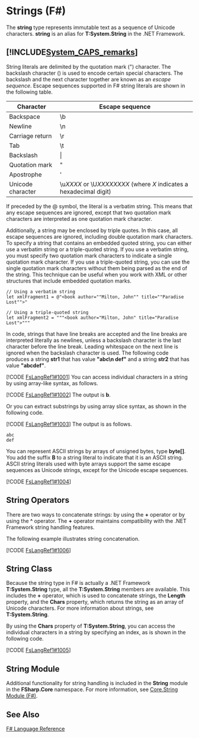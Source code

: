 # Strings (F#)

The **string** type represents immutable text as a sequence of Unicode characters. **string** is an alias for **T:System.String** in the .NET Framework.


## [!INCLUDE[System_CAPS_remarks](//System/Token/System_CAPS_remarks_md.md)]
String literals are delimited by the quotation mark (") character. The backslash character (\) is used to encode certain special characters. The backslash and the next character together are known as an *escape sequence*. Escape sequences supported in F# string literals are shown in the following table.



|Character|Escape sequence|
|---------|---------------|
|Backspace|\b|
|Newline|\n|
|Carriage return|\r|
|Tab|\t|
|Backslash|\\|
|Quotation mark|\"|
|Apostrophe|\'|
|Unicode character|\u*XXXX* or \U*XXXXXXXX* (where *X* indicates a hexadecimal digit)|
If preceded by the @ symbol, the literal is a verbatim string. This means that any escape sequences are ignored, except that two quotation mark characters are interpreted as one quotation mark character.

Additionally, a string may be enclosed by triple quotes. In this case, all escape sequences are ignored, including double quotation mark characters. To specify a string that contains an embedded quoted string, you can either use a verbatim string or a triple-quoted string. If you use a verbatim string, you  must specify two quotation mark characters to indicate a single quotation mark character. If you use a triple-quoted string, you can use the single quotation mark characters without them being parsed as the end of the string. This technique can be useful when you work with XML or other structures that include embedded quotation marks.


```f#
// Using a verbatim string
let xmlFragment1 = @"<book author=""Milton, John"" title=""Paradise Lost"">"

// Using a triple-quoted string
let xmlFragment2 = """<book author="Milton, John" title="Paradise Lost">"""
```
In code, strings that have line breaks are accepted and the line breaks are interpreted literally as newlines, unless a backslash character is the last character before the line break. Leading whitespace on the next line is ignored when the backslash character is used. The following code produces a string **str1** that has value **"abc\n     def"** and a string **str2** that has value **"abcdef"**.

[!CODE [FsLangRef1#1001](../CodeSnippet/VS_Snippets_Fsharp/fslangref1/FSharp/fs/strings.fs#1001)]
    You can access individual characters in a string by using array-like syntax, as follows.

[!CODE [FsLangRef1#1002](../CodeSnippet/VS_Snippets_Fsharp/fslangref1/FSharp/fs/strings.fs#1002)]
    The output is **b**.

Or you can extract substrings by using array slice syntax, as shown in the following code.

[!CODE [FsLangRef1#1003](../CodeSnippet/VS_Snippets_Fsharp/fslangref1/FSharp/fs/strings.fs#1003)]
    The output is as follows.


```
abc
def
```
You can represent ASCII strings by arrays of unsigned bytes, type **byte[]**. You add the suffix **B** to a string literal to indicate that it is an ASCII string. ASCII string literals used with byte arrays support the same escape sequences as Unicode strings, except for the Unicode escape sequences.

[!CODE [FsLangRef1#1004](../CodeSnippet/VS_Snippets_Fsharp/fslangref1/FSharp/fs/strings.fs#1004)]
    
## String Operators
There are two ways to concatenate strings: by using the **+** operator or by using the **^** operator. The **+** operator maintains compatibility with the .NET Framework string handling features.

The following example illustrates string concatenation.

[!CODE [FsLangRef1#1006](../CodeSnippet/VS_Snippets_Fsharp/fslangref1/FSharp/fs/strings.fs#1006)]
    
## String Class
Because the string type in F# is actually a .NET Framework **T:System.String** type, all the **T:System.String** members are available. This includes the **+** operator, which is used to concatenate strings, the **Length** property, and the **Chars** property, which returns the string as an array of Unicode characters. For more information about strings, see **T:System.String**.

By using the **Chars** property of **T:System.String**, you can access the individual characters in a string by specifying an index, as is shown in the following code.

[!CODE [FsLangRef1#1005](../CodeSnippet/VS_Snippets_Fsharp/fslangref1/FSharp/fs/strings.fs#1005)]
    
## String Module
Additional functionality for string handling is included in the **String** module in the **FSharp.Core** namespace. For more information, see [Core.String Module &#40;F&#35;&#41;](Core.String+Module+28%F%2329%.md).


## See Also
[F&#35; Language Reference](F%23+Language+Reference.md)

